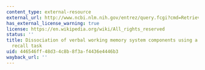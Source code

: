 ```yaml
---
content_type: external-resource
external_url: http://www.ncbi.nlm.nih.gov/entrez/query.fcgi?cmd=Retrieve&db=PubMed&dopt=Citation&list_uids=11590110
has_external_license_warning: true
license: https://en.wikipedia.org/wiki/All_rights_reserved
status: ''
title: Dissociation of verbal working memory system components using a delayed serial
  recall task
uid: 446546ff-48d3-4c8b-8f3a-f4436e4446b3
wayback_url: ''
---
```

